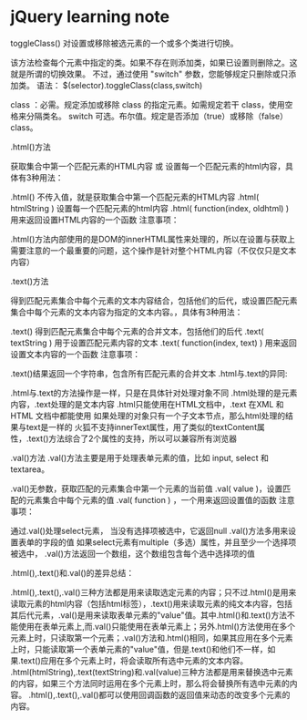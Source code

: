 # jQuery learning note

toggleClass() 对设置或移除被选元素的一个或多个类进行切换。

该方法检查每个元素中指定的类。如果不存在则添加类，如果已设置则删除之。这就是所谓的切换效果。
不过，通过使用 "switch" 参数，您能够规定只删除或只添加类。
语法：
$(selector).toggleClass(class,switch)

class	：必需。规定添加或移除 class 的指定元素。如需规定若干 class，使用空格来分隔类名。
switch	可选。布尔值。规定是否添加（true）或移除（false）class。


.html()方法 

获取集合中第一个匹配元素的HTML内容 或 设置每一个匹配元素的html内容，具体有3种用法：

.html() 不传入值，就是获取集合中第一个匹配元素的HTML内容
.html( htmlString )  设置每一个匹配元素的html内容
.html( function(index, oldhtml) ) 用来返回设置HTML内容的一个函数
注意事项：

.html()方法内部使用的是DOM的innerHTML属性来处理的，所以在设置与获取上需要注意的一个最重要的问题，这个操作是针对整个HTML内容（不仅仅只是文本内容）


.text()方法

得到匹配元素集合中每个元素的文本内容结合，包括他们的后代，或设置匹配元素集合中每个元素的文本内容为指定的文本内容。，具体有3种用法：

.text() 得到匹配元素集合中每个元素的合并文本，包括他们的后代
.text( textString ) 用于设置匹配元素内容的文本
.text( function(index, text) ) 用来返回设置文本内容的一个函数
注意事项：

.text()结果返回一个字符串，包含所有匹配元素的合并文本
.html与.text的异同:

.html与.text的方法操作是一样，只是在具体针对处理对象不同
.html处理的是元素内容，.text处理的是文本内容
.html只能使用在HTML文档中，.text 在XML 和 HTML 文档中都能使用
如果处理的对象只有一个子文本节点，那么html处理的结果与text是一样的
火狐不支持innerText属性，用了类似的textContent属性，.text()方法综合了2个属性的支持，所以可以兼容所有浏览器


.val()方法
.val()方法主要是用于处理表单元素的值，比如 input, select 和 textarea。

.val()无参数，获取匹配的元素集合中第一个元素的当前值
.val( value )，设置匹配的元素集合中每个元素的值
.val( function ) ，一个用来返回设置值的函数
 注意事项：

通过.val()处理select元素， 当没有选择项被选中，它返回null
.val()方法多用来设置表单的字段的值
如果select元素有multiple（多选）属性，并且至少一个选择项被选中， .val()方法返回一个数组，这个数组包含每个选中选择项的值
 

.html(),.text()和.val()的差异总结：  

.html(),.text(),.val()三种方法都是用来读取选定元素的内容；只不过.html()是用来读取元素的html内容（包括html标签），.text()用来读取元素的纯文本内容，包括其后代元素，.val()是用来读取表单元素的"value"值。其中.html()和.text()方法不能使用在表单元素上,而.val()只能使用在表单元素上；另外.html()方法使用在多个元素上时，只读取第一个元素；.val()方法和.html()相同，如果其应用在多个元素上时，只能读取第一个表单元素的"value"值，但是.text()和他们不一样，如果.text()应用在多个元素上时，将会读取所有选中元素的文本内容。
.html(htmlString),.text(textString)和.val(value)三种方法都是用来替换选中元素的内容，如果三个方法同时运用在多个元素上时，那么将会替换所有选中元素的内容。
.html(),.text(),.val()都可以使用回调函数的返回值来动态的改变多个元素的内容。

